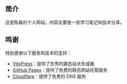 ## 简介

这是陈磊的个人网站，内容主要是一些学习笔记和技术分享。

## 鸣谢

特别感谢以下服务和技术的支持：

- [VitePress](https://vitepress.dev/)：提供了优秀的静态站点生成器
- [GitHub Pages](https://pages.github.com/)：提供了免费的静态网站托管服务
- [Cloudflare](https://www.cloudflare.com/)：提供了免费的 DNS 服务
